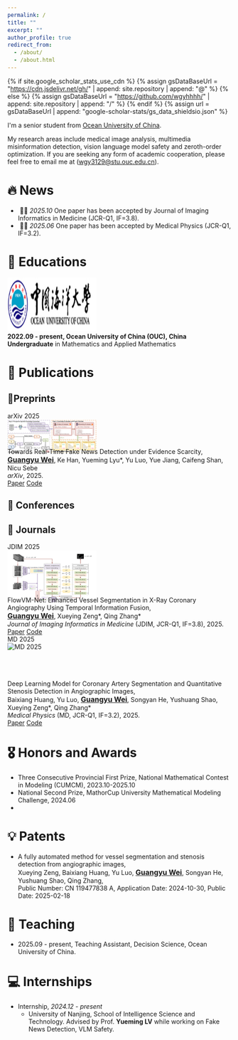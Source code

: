 ```yaml
---
permalink: /
title: ""
excerpt: ""
author_profile: true
redirect_from: 
  - /about/
  - /about.html
---
```


{% if site.google_scholar_stats_use_cdn %}
{% assign gsDataBaseUrl = "https://cdn.jsdelivr.net/gh/" | append: site.repository | append: "@" %}
{% else %}
{% assign gsDataBaseUrl = "https://github.com/wgyhhhh/" | append: site.repository | append: "/" %}
{% endif %}
{% assign url = gsDataBaseUrl | append: "google-scholar-stats/gs_data_shieldsio.json" %}

<span class='anchor' id='about-me'></span>

I'm a senior student from [Ocean University of China](https://www.ouc.edu.cn/).

My research areas include medical image analysis, multimedia misinformation detection, vision language model safety and zeroth-order optimization. If you are seeking any form of academic cooperation, please feel free to email me at ([wgy3129@stu.ouc.edu.cn]()).



# 🔥 News

- &nbsp;🎉🎉 *2025.10* One paper has been accepted by Journal of Imaging Informatics in Medicine (JCR-Q1, IF=3.8).
- &nbsp;🎉🎉 *2025.06* One paper has been accepted by Medical Physics (JCR-Q1, IF=3.2).

# 📖 Educations

<div class="education-item">
  <div class="education-logo">
    <img src="/images/ouc_main.png" alt="OUC Logo" style="width: 200px; height: 120px;">
  </div>
  <div class="education-content">
    <strong>2022.09 - present, Ocean University of China (OUC), China</strong><br>
    <strong>Undergraduate</strong> in Mathematics and Applied Mathematics
  </div>
</div>

# 📝 Publications 

## 📜Preprints

<div class="publication-item">
  <div class="publication-image" style="width: 200px; height: 80px;">
    <div>
      <div class="badge">arXiv 2025</div>
      <img src="/images/ease.png" alt="arXiv 2025">
    </div>
  </div>
  <div class="publication-content">
    <span class="title-text">Towards Real-Time Fake News Detection under Evidence Scarcity</span>, <br />
     <span style="font-weight: 700; font-size: 16px; text-decoration: underline;">Guangyu Wei</span>, Ke Han, Yueming Lyu*, Yu Luo, Yue Jiang, Caifeng Shan, Nicu Sebe <br>
    <em>arXiv</em>, 2025.
    <div class="publication-links">
      <a href="https://arxiv.org/abs/2510.11277" class="publication-link-tag paper">Paper</a>
      <a href="https://github.com/wgyhhhh/EASE" class="publication-link-tag github">Code</a>
    </div>
  </div>
</div>

## 📄 Conferences

## 📔 Journals

<div class="publication-item">
  <div class="publication-image" style="width: 200px; height: 120px;">
    <div>
      <div class="badge">JDIM 2025</div>
      <img src="/images/flowvmnet.png" alt="JDIM 2025">
    </div>
  </div>
  <div class="publication-content">
    <span class="title-text">FlowVM-Net: Enhanced Vessel Segmentation in X-Ray Coronary Angiography Using Temporal Information Fusion</span>, <br />
     <span style="font-weight: 700; font-size: 16px; text-decoration: underline;">Guangyu Wei</span>, Xueying Zeng*, Qing Zhang* <br>
    <em>Journal of Imaging Informatics in Medicine</em> (<span class="venue-text">JDIM</span>, <span class="rank-text">JCR-Q1</span><span class="rank-text"></span>, <span class="rank-text">IF=3.8</span>), 2025.
    <div class="publication-links">
      <a href="" class="publication-link-tag paper">Paper</a>
      <a href="https://github.com/wgyhhhh/FlowVM-Net" class="publication-link-tag github">Code</a>
    </div>
  </div>
</div>

<div class="publication-item">
  <div class="publication-image" style="width: 200px; height: 100px;">
    <div>
      <div class="badge">MD 2025</div>
      <img src="/images/medical physics.png" alt="MD 2025">
    </div>
  </div>
  <div class="publication-content">
    <span class="title-text">Deep Learning Model for Coronary Artery Segmentation and Quantitative Stenosis Detection in Angiographic Images</span>, <br />
     Baixiang Huang, Yu Luo, <span style="font-weight: 700; font-size: 16px; text-decoration: underline;">Guangyu Wei</span>, Songyan He, Yushuang Shao, Xueying Zeng*, Qing Zhang* <br>
    <em>Medical Physics</em> (<span class="venue-text">MD</span>, <span class="rank-text">JCR-Q1</span>, <span class="rank-text">IF=3.2</span>), 2025.
    <div class="publication-links">
      <a href="https://aapm.onlinelibrary.wiley.com/doi/10.1002/mp.17970" class="publication-link-tag paper">Paper</a>
      <a href="https://github.com/qimingfan10/SAM-VMNet" class="publication-link-tag github">Code</a>
    </div>
  </div>
</div>



# 🎖️ Honors and Awards

- Three Consecutive Provincial First Prize, National Mathematical Contest in Modeling (CUMCM), 2023.10-2025.10
- National Second Prize, MathorCup University Mathematical Modeling Challenge, 2024.06
-

# 💡 Patents

- <span class="title-text"> A fully automated method for vessel segmentation and stenosis detection from angiographic images</span>, <br />
Xueying Zeng, Baixiang Huang, Yu Luo, <span style="font-weight: 700; font-size: 16px; text-decoration: underline;">Guangyu Wei</span>, Songyan He, Yushuang Shao, Qing Zhang, <br />
Public Number: CN 119477838 A, Application Date: 2024-10-30, Public Date: 2025-02-18



# 💬 Teaching

- 2025.09 - present, Teaching Assistant, Decision Science, Ocean University of China.


# 💻 Internships
- Internship, *2024.12 - present*
  - University of Nanjing, School of Intelligence Science and Technology. Advised by Prof. **Yueming LV** while working on Fake News Detection, VLM Safety.
